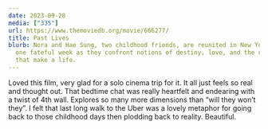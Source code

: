 ```yaml
---
date: 2023-09-28
media: ["335"]
url: https://www.themoviedb.org/movie/666277/
title: Past Lives
blurb: Nora and Hae Sung, two childhood friends, are reunited in New York for
  one fateful week as they confront notions of destiny, love, and the choices
  that make a life.
---
```


Loved this film, very glad for a solo cinema trip for it. It all just feels so real and thought out. That bedtime chat was really heartfelt and endearing with a twist of 4th wall. Explores so many more dimensions than “will they won’t they”.  I felt that last long walk to the Uber was a lovely metaphor for going back to those childhood days then plodding back to reality. Beautiful.
